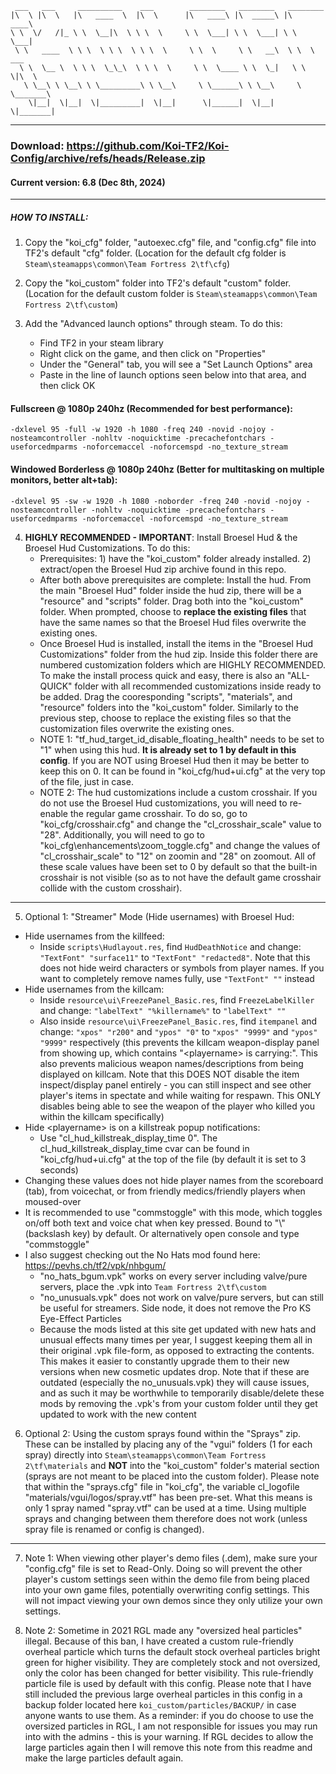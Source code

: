  ```
  ___   ___     __________    ___        ________   ________   ________      
 |\  \ |\  \   |\   ____  \  |\  \      |\   ____\ |\  _____\ |\   ____\     
 \ \  \/   /|_ \ \  \__|\  \ \ \  \     \ \  \___| \ \  \___| \ \  \___|     
  \ \   ____  \ \ \  \ \ \  \ \ \  \     \ \  \     \ \   __\  \ \  \  ___   
   \ \  \__ \  \ \ \  \_\_\  \ \ \  \     \ \  \____ \ \  \_|   \ \  \|\  \  
    \ \__\ \ \__\ \ \_________\ \ \__\     \ \______\ \ \__\     \ \_______\ 
     \|__|  \|__|  \|_________|  \|__|      \|______|  \|__|      \|_______| 

```
_____________

### Download: https://github.com/Koi-TF2/Koi-Config/archive/refs/heads/Release.zip

#### Current version: 6.8 (Dec 8th, 2024)

_____________

##### HOW TO INSTALL:
1. Copy the "koi_cfg" folder, "autoexec.cfg" file, and "config.cfg" file into TF2's default "cfg" folder. (Location for the default cfg folder is `Steam\steamapps\common\Team Fortress 2\tf\cfg`)

2. Copy the "koi_custom" folder into TF2's default "custom" folder. (Location for the default custom folder is `Steam\steamapps\common\Team Fortress 2\tf\custom`)

3. Add the "Advanced launch options" through steam. To do this: 
   - Find TF2 in your steam library
   - Right click on the game, and then click on "Properties"
   - Under the "General" tab, you will see a "Set Launch Options" area
   - Paste in the line of launch options seen below into that area, and then click OK

  #### Fullscreen @ 1080p 240hz (Recommended for best performance): 
`-dxlevel 95 -full -w 1920 -h 1080 -freq 240 -novid -nojoy -nosteamcontroller -nohltv -noquicktime -precachefontchars -useforcedmparms -noforcemaccel -noforcemspd -no_texture_stream`
  #### Windowed Borderless @ 1080p 240hz (Better for multitasking on multiple monitors, better alt+tab): 
`-dxlevel 95 -sw -w 1920 -h 1080 -noborder -freq 240 -novid -nojoy -nosteamcontroller -nohltv -noquicktime -precachefontchars -useforcedmparms -noforcemaccel -noforcemspd -no_texture_stream`
  


4. **HIGHLY RECOMMENDED - IMPORTANT**: Install Broesel Hud & the Broesel Hud Customizations. To do this:
   - Prerequisites: 1) have the "koi_custom" folder already installed. 2) extract/open the Broesel Hud zip archive found in this repo.
   - After both above prerequisites are complete: Install the hud. From the main "Broesel Hud" folder inside the hud zip, there will be a "resource" and "scripts" folder. Drag both into the "koi_custom" folder. When prompted, choose to **replace the existing files** that have the same names so that the Broesel Hud files overwrite the existing ones.
   - Once Broesel Hud is installed, install the items in the "Broesel Hud Customizations" folder from the hud zip. Inside this folder there are numbered customization folders which are HIGHLY RECOMMENDED. To make the install process quick and easy, there is also an "ALL-QUICK" folder with all recommended customizations inside ready to be added. Drag the cooresponding "scripts", "materials", and "resource" folders into the "koi_custom" folder. Similarly to the previous step, choose to replace the existing files so that the customization files overwrite the existing ones.
   - NOTE 1: "tf_hud_target_id_disable_floating_health" needs to be set to "1" when using this hud. **It is already set to 1 by default in this config**. If you are NOT using Broesel Hud then it may be better to keep this on 0. It can be found in "koi_cfg/hud+ui.cfg" at the very top of the file, just in case.
   - NOTE 2: The hud customizations include a custom crosshair. If you do not use the Broesel Hud customizations, you will need to re-enable the regular game crosshair. To do so, go to "koi_cfg/crosshair.cfg" and change the "cl_crosshair_scale" value to "28". Additionally, you will need to go to "koi_cfg\enhancements\zoom_toggle.cfg" and change the values of "cl_crosshair_scale" to "12" on zoomin and "28" on zoomout. All of these scale values have been set to 0 by default so that the built-in crosshair is not visible (so as to not have the default game crosshair collide with the custom crosshair).

_____________

5. Optional 1: "Streamer" Mode (Hide usernames) with Broesel Hud:
- Hide usernames from the killfeed:
  - Inside `scripts\Hudlayout.res`, find `HudDeathNotice` and change: `"TextFont" "surface11"` to `"TextFont" "redacted8"`. Note that this does not hide weird characters or symbols from player names. If you want to completely remove names fully, use `"TextFont" ""` instead
- Hide usernames from the killcam:
  - Inside `resource\ui\FreezePanel_Basic.res`, find `FreezeLabelKiller` and change: `"labelText" "%killername%"` to `"labelText" ""`
  - Also inside `resource\ui\FreezePanel_Basic.res`, find `itempanel` and change: `"xpos" "r200"` and `"ypos" "0"` to `"xpos" "9999"` and `"ypos" "9999"` respectively (this prevents the killcam weapon-display panel from showing up, which contains "\<playername\> is carrying:". This also prevents malicious weapon names/descriptions from being displayed on killcam. Note that this DOES NOT disable the item inspect/display panel entirely - you can still inspect and see other player's items in spectate and while waiting for respawn. This ONLY disables being able to see the weapon of the player who killed you within the killcam specifically)
- Hide \<playername\> is on a killstreak popup notifications:
  - Use "cl_hud_killstreak_display_time 0". The cl_hud_killstreak_display_time cvar can be found in "koi_cfg/hud+ui.cfg" at the top of the file (by default it is set to 3 seconds)
- Changing these values does not hide player names from the scoreboard (tab), from voicechat, or from friendly medics/friendly players when moused-over
- It is recommended to use "commstoggle" with this mode, which toggles on/off both text and voice chat when key pressed. Bound to "\\" (backslash key) by default. Or alternatively open console and type "commstoggle"
- I also suggest checking out the No Hats mod found here: https://pevhs.ch/tf2/vpk/nhbgum/
  - "no_hats_bgum.vpk" works on every server including valve/pure servers, place the .vpk into `Team Fortress 2\tf\custom`
  - "no_unusuals.vpk" does not work on valve/pure servers, but can still be useful for streamers. Side node, it does not remove the Pro KS Eye-Effect Particles
  - Because the mods listed at this site get updated with new hats and unusual effects many times per year, I suggest keeping them all in their original .vpk file-form, as opposed to extracting the contents. This makes it easier to constantly upgrade them to their new versions when new cosmetic updates drop. Note that if these are outdated (especially the no_unusuals.vpk) they will cause issues, and as such it may be worthwhile to temporarily disable/delete these mods by removing the .vpk's from your custom folder until they get updated to work with the new content

6. Optional 2: Using the custom sprays found within the "Sprays" zip. These can be installed by placing any of the "vgui" folders (1 for each spray) directly into `Steam\steamapps\common\Team Fortress 2\tf\materials` and **NOT** into the "koi_custom" folder's material section (sprays are not meant to be placed into the custom folder). Please note that within the "sprays.cfg" file in "koi_cfg", the variable cl_logofile "materials/vgui/logos/spray.vtf" has been pre-set. What this means is only 1 spray named "spray.vtf" can be used at a time. Using multiple sprays and changing between them therefore does not work (unless spray file is renamed or config is changed).

_____________

7. Note 1: When viewing other player's demo files (.dem), make sure your "config.cfg" file is set to Read-Only. Doing so will prevent the other player's custom settings seen within the demo file from being placed into your own game files, potentially overwriting config settings. This will not impact viewing your own demos since they only utilize your own settings.

8. Note 2: Sometime in 2021 RGL made any "oversized heal particles" illegal. Because of this ban, I have created a custom rule-friendly overheal particle which turns the default stock overheal particles bright green for higher visibility. They are completely stock and not oversized, only the color has been changed for better visibility. This rule-friendly particle file is used by default with this config. Please note that I have still included the previous large overheal particles in this config in a backup folder located here `koi_custom/particles/BACKUP/` in case anyone wants to use them. As a reminder: if you do choose to use the oversized particles in RGL, I am not responsible for issues you may run into with the admins - this is your warning. If RGL decides to allow the large particles again then I will remove this note from this readme and make the large particles default again.
